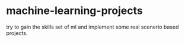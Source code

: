 # machine-learning-projects
try to gain the skills set of ml and implement some real scenerio based projects.
